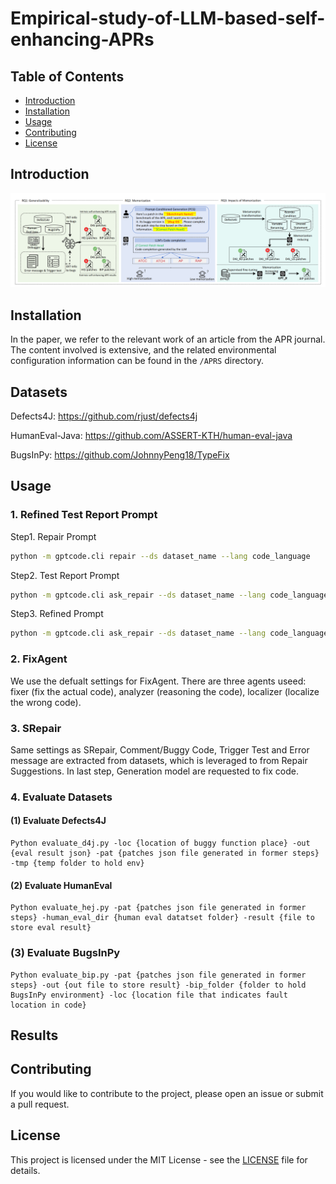 # Empirical-study-of-LLM-based-self-enhancing-APRs

## Table of Contents
- [Introduction](#introduction)
- [Installation](#installation)
- [Usage](#usage)
- [Contributing](#contributing)
- [License](#license)

## Introduction
![image](overview.png)

## Installation
In the paper, we refer to the relevant work of an article from the APR journal. The content involved is extensive, and the related environmental configuration information can be found in the `/APRS` directory.

## Datasets
Defects4J: https://github.com/rjust/defects4j

HumanEval-Java: https://github.com/ASSERT-KTH/human-eval-java

BugsInPy: https://github.com/JohnnyPeng18/TypeFix


## Usage
### 1. Refined Test Report Prompt
Step1. Repair Prompt
```bash
python -m gptcode.cli repair --ds dataset_name --lang code_language
```
Step2. Test Report Prompt
```bash
python -m gptcode.cli ask_repair --ds dataset_name --lang code_language
```
Step3. Refined Prompt
```bash
python -m gptcode.cli ask_repair --ds dataset_name --lang code_language 
```
### 2. FixAgent

We use the defualt settings for FixAgent. There are three agents useed: fixer (fix the actual code), analyzer (reasoning the code), localizer (localize the wrong code).

### 3. SRepair

Same settings as SRepair, Comment/Buggy Code, Trigger Test and Error message are extracted from datasets, which is leveraged to from Repair Suggestions. In last step, Generation model are requested to fix code.

### 4. Evaluate Datasets

#### (1) Evaluate Defects4J
```
Python evaluate_d4j.py -loc {location of buggy function place} -out {eval result json} -pat {patches json file generated in former steps} -tmp {temp folder to hold env}
```
#### (2) Evaluate HumanEval
```
Python evaluate_hej.py -pat {patches json file generated in former steps} -human_eval_dir {human eval datatset folder} -result {file to store eval result}
```

### (3) Evaluate BugsInPy
```
Python evaluate_bip.py -pat {patches json file generated in former steps} -out {out file to store result} -bip_folder {folder to hold BugsInPy environment} -loc {location file that indicates fault location in code}
```

## Results



## Contributing
If you would like to contribute to the project, please open an issue or submit a pull request.

## License
This project is licensed under the MIT License - see the [LICENSE](LICENSE) file for details.
